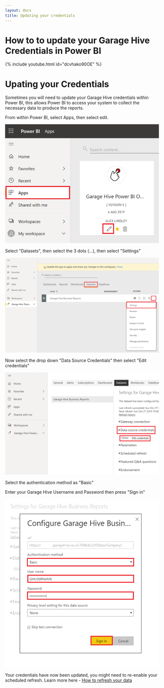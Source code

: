 ```yaml
---
layout: docs
title: Updating your credentials
---
```


#   How to to update your Garage Hive Credentials in Power BI

{% include youtube.html id="dcvhako90OE" %}

# Upating your Credentials

Sometimes you will need to update your Garage Hive credentials within Power BI, this allows Power BI to access your system to collect the necessary data to produce the reports. 

From within Power BI, select Apps, then select edit. 

![](media/powerbi-app-edit.png)

Select "Datasets", then select the 3 dots (...), then select "Settings"

![](media/powerbi-app-settings.png)

Now select the drop down "Data Source Credentials" then select "Edit credentials"

![](media/powerbi-app-credentials.png)

Select the authentication method as "Basic"

Enter your Garage Hive Username and Password then press "Sign in"

![](media/powerbi-app-credential-signin.png)

Your credentials have now been updated, you might need to re-enable your scheduled refresh. Learn more here - [How to refresh your data](https://docs.garagehive.co.uk/docs/powerbi-refresh-data.html "How to refresh your data")







